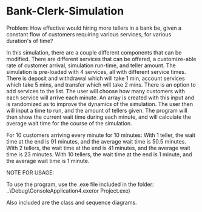 # Bank-Clerk-Simulation

Problem:
How effective would hiring more tellers in a bank be, given a constant flow of customers requiring various services, for various duration's of time?

In this simulation, there are a  couple different components that can be modified. There are different services that can be offered, a customize-able rate of customer arrival, simulation run-time, and teller amount.
The simulation is pre-loaded with 4 services, all with different service times. There is deposit and withdrawal which will take 1 min, account services which take 5 mins, and transfer which will take 2 mins. There is an option to add services to the list.
The user will choose how many customers with each service will arrive each minute. An array is created with this input and is randomized as to improve the dynamics of the simulation. The user then will input a time to run, and the amount of tellers given. The program will then show the current wait time during each minute, and will calculate the average wait time for the course of the simulation.

For 10 customers arriving every minute for 10 minutes:
With 1 teller, the wait time at the end is 91 minutes, and the average wait time is 50.5 minutes.
With 2 tellers, the wait time at the end is 41 minutes, and the average wait time is 23 minutes.
With 10 tellers, the wait time at the end is 1 minute, and the average wait time is 1 minute.


NOTE FOR USAGE:

To use the program, use the .exe file included in the folder: ..\Debug\ConsoleApplication4.exe(or Project.exe)

Also included are the class and sequence diagrams.
